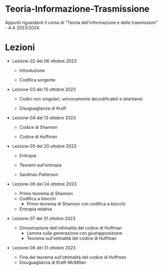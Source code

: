 # Teoria-Informazione-Trasmissione

Appunti riguardanti il corso di "Teoria dell'informazione e delle trasmissioni" - A.A 2023/2024.

# Lezioni

- Lezione-02 del 06 ottobre 2023

  - Introduzione

  - Codifica sorgente

- Lezione-03 del 10 ottobre 2023

  - Codici non singolari, univocamente decodificabili e istantanei

  - Disuguaglianza di Kraft

- Lezione-04 del 13 ottobre 2023

  - Codice di Shannon

  - Codice di Huffman

- Lezione-05 del 20 ottobre 2023

  - Entropia

  - Teoremi sull'entropia

  - Sardinas-Patterson

- Lezione-06 del 24 ottobre 2023

  - Primo teorema di Shannon
  - Codifica a blocchi
    - Primo teorema di Shannon con codifica a blocchi
  - Entropia relativa

- Lezione-07 del 31 ottobre 2023

  - Dimostrazione dell'ottimalità del codice di Huffman
    - Lemma sulla generazione con giustapposizione
    - Teorema sull'ottmalità del codice di Huffman

- Lezione-08 del 31 ottobre 2023

  - Fine del teorema sull'ottimalità del codice di Huffman
  - Disuguaglianza di Kraft-McMillan
